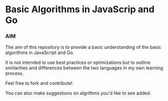 # Basic Algorithms in JavaScrip and Go

### AIM

The aim of this repository is to provide a basic understanding of the basic algorithms in JavaScript and Go.

It is not intended to use best practices or optimizations but to outline similarities and differences between the two languages in my own learning process.

Feel free to fork and contribute!

You can also make suggestions on algrithms you'd like to see added.
